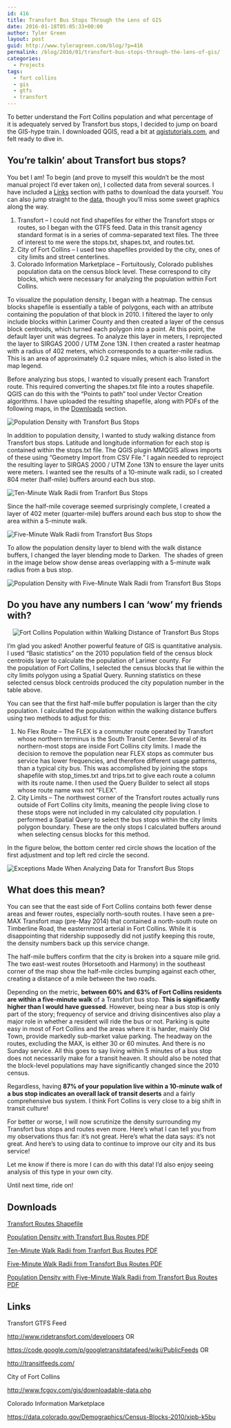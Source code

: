 ```yaml
---
id: 416
title: Transfort Bus Stops Through the Lens of GIS
date: 2016-01-18T05:05:33+00:00
author: Tyler Green
layout: post
guid: http://www.tyleragreen.com/blog/?p=416
permalink: /blog/2016/01/transfort-bus-stops-through-the-lens-of-gis/
categories:
  - Projects
tags:
  - fort collins
  - gis
  - gtfs
  - transfort
---
```

To better understand the Fort Collins population and what percentage of it is adequately served by Transfort bus stops, I decided to jump on board the GIS-hype train. I downloaded QGIS, read a bit at <a href="http://www.qgistutorials.com" target="_blank">qgistutorials.com</a>, and felt ready to dive in.

## You&#8217;re talkin&#8217; about Transfort bus stops?

You bet I am! To begin (and prove to myself this wouldn&#8217;t be the most manual project I&#8217;d ever taken on), I collected data from several sources. I have included a [Links](#links) section with paths to download the data yourself. You can also jump straight to the [data](#data), though you&#8217;ll miss some sweet graphics along the way.

  1. Transfort &#8211; I could not find shapefiles for either the Transfort stops or routes, so I began with the GTFS feed. Data in this transit agency standard format is in a series of comma-separated text files. The three of interest to me were the stops.txt, shapes.txt, and routes.txt.
  2. City of Fort Collins &#8211; I used two shapefiles provided by the city, ones of city limits and street centerlines.
  3. Colorado Information Marketplace &#8211; Fortuitously, Colorado publishes population data on the census block level. These correspond to city blocks, which were necessary for analyzing the population within Fort Collins.

To visualize the population density, I began with a heatmap. The census blocks shapefile is essentially a table of polygons, each with an attribute containing the population of that block in 2010. I filtered the layer to only include blocks within Larimer County and then created a layer of the census block centroids, which turned each polygon into a point. At this point, the default layer unit was degrees. To analyze this layer in meters, I reprojected the layer to SIRGAS 2000 / UTM Zone 13N. I then created a raster heatmap with a radius of 402 meters, which corresponds to a quarter-mile radius. This is an area of approximately 0.2 square miles, which is also listed in the map legend.

Before analyzing bus stops, I wanted to visually present each Transfort route. This required converting the shapes.txt file into a routes shapefile. QGIS can do this with the &#8220;Points to path&#8221; tool under Vector Creation algorithms. I have uploaded the resulting shapefile, along with PDFs of the following maps, in the [Downloads](#downloads) section.

<img src="http://i2.wp.com/www.tyleragreen.com/blog_files/2016-01-gis/routes_with_density.png?w=676" alt="Population Density with Transfort Bus Stops" data-recalc-dims="1" />

In addition to population density, I wanted to study walking distance from Transfort bus stops. Latitude and longitude information for each stop is contained within the stops.txt file. The QGIS plugin MMQGIS allows imports of these using &#8220;Geometry Import from CSV File.&#8221; I again needed to reproject the resulting layer to SIRGAS 2000 / UTM Zone 13N to ensure the layer units were meters. I wanted see the results of a 10-minute walk radii, so I created 804 meter (half-mile) buffers around each bus stop.

<img src="http://i1.wp.com/www.tyleragreen.com/blog_files/2016-01-gis/half_mile_buffers.png?w=676" alt="Ten-Minute Walk Radii from Tranfort Bus Stops" data-recalc-dims="1" />

Since the half-mile coverage seemed surprisingly complete, I created a layer of 402 meter (quarter-mile) buffers around each bus stop to show the area within a 5-minute walk.

<img src="http://i0.wp.com/www.tyleragreen.com/blog_files/2016-01-gis/quarter_mile_buffers.png?w=676" alt="Five-Minute Walk Radii from Transfort Bus Stops" data-recalc-dims="1" />

To allow the population density layer to blend with the walk distance buffers, I changed the layer blending mode to Darken.  The shades of green in the image below show dense areas overlapping with a 5-minute walk radius from a bus stop.

<img src="http://i2.wp.com/www.tyleragreen.com/blog_files/2016-01-gis/quarter_mile_buffers_blend.png?w=676" alt="Population Density with Five-Minute Walk Radii from Transfort Bus Stops" data-recalc-dims="1" />

## <a style="text-decoration: none!important;" name="data"></a>Do you have any numbers I can &#8216;wow&#8217; my friends with?

<p style="text-align: center;">
  <img src="http://i2.wp.com/www.tyleragreen.com/blog_files/2016-01-gis/data_table.png?w=676" alt="Fort Collins Population within Walking Distance of Transfort Bus Stops" data-recalc-dims="1" />
</p>

I&#8217;m glad you asked! Another powerful feature of GIS is quantitative analysis. I used &#8220;Basic statistics&#8221; on the 2010 population field of the census block centroids layer to calculate the population of Larimer county. For the population of Fort Collins, I selected the census blocks that lie within the city limits polygon using a Spatial Query. Running statistics on these selected census block centroids produced the city population number in the table above.

You can see that the first half-mile buffer population is larger than the city population. I calculated the population within the walking distance buffers using two methods to adjust for this:

  1. No Flex Route &#8211; The FLEX is a commuter route operated by Transfort whose northern terminus is the South Transit Center. Several of its northern-most stops are inside Fort Collins city limits. I made the decision to remove the population near FLEX stops as commuter bus service has lower frequencies, and therefore different usage patterns, than a typical city bus. This was accomplished by joining the stops shapefile with stop_times.txt and trips.txt to give each route a column with its route name. I then used the Query Builder to select all stops whose route name was not &#8220;FLEX&#8221;.
  2. City Limits &#8211; The northwest corner of the Transfort routes actually runs outside of Fort Collins city limits, meaning the people living close to these stops were not included in my calculated city population. I performed a Spatial Query to select the bus stops within the city limits polygon boundary. These are the only stops I calculated buffers around when selecting census blocks for this method.

In the figure below, the bottom center red circle shows the location of the first adjustment and top left red circle the second.

<img src="http://i0.wp.com/www.tyleragreen.com/blog_files/2016-01-gis/city_limits_blowup.png?w=676" alt="Exceptions Made When Analyzing Data for Transfort Bus Stops" data-recalc-dims="1" />

## What does this mean?

You can see that the east side of Fort Collins contains both fewer dense areas and fewer routes, especially north-south routes. I have seen a pre-MAX Transfort map (pre-May 2014) that contained a north-south route on Timberline Road, the easternmost arterial in Fort Collins. While it is disappointing that ridership supposedly did not justify keeping this route, the density numbers back up this service change.

The half-mile buffers confirm that the city is broken into a square mile grid. The two east-west routes (Horsetooth and Harmony) in the southeast corner of the map show the half-mile circles bumping against each other, creating a distance of a mile between the two roads.

Depending on the metric, **between 60% and 63% of Fort Collins residents are within a five-minute walk** of a Transfort bus stop. **This is significantly higher than I would have guessed**. However, being near a bus stop is only part of the story; frequency of service and driving disincentives also play a major role in whether a resident will ride the bus or not. Parking is quite easy in most of Fort Collins and the areas where it is harder, mainly Old Town, provide markedly sub-market value parking. The headway on the routes, excluding the MAX, is either 30 or 60 minutes. And there is no Sunday service. All this goes to say living within 5 minutes of a bus stop does not necessarily make for a transit heaven. It should also be noted that the block-level populations may have significantly changed since the 2010 census.

Regardless, having **87% of your population live within a 10-minute walk of a bus stop indicates an overall lack of transit deserts** and a fairly comprehensive bus system. I think Fort Collins is very close to a big shift in transit culture!

For better or worse, I will now scrutinize the density surrounding my Transfort bus stops and routes even more. Here&#8217;s what I can tell you from my observations thus far: it&#8217;s not great. Here&#8217;s what the data says: it&#8217;s not great. And here&#8217;s to using data to continue to improve our city and its bus service!

Let me know if there is more I can do with this data! I&#8217;d also enjoy seeing analysis of this type in your own city.

Until next time, ride on!

## <a style="text-decoration: none!important;" name="downloads"></a>Downloads

[Transfort Routes Shapefile](http://www.tyleragreen.com/blog_files/2016-01-gis/transfort_routes.zip)

[Population Density with Transfort Bus Routes PDF](http://www.tyleragreen.com/blog_files/2016-01-gis/routes_with_density.pdf)

[Ten-Minute Walk Radii from Tranfort Bus Routes PDF](http://www.tyleragreen.com/blog_files/2016-01-gis/half_mile_buffers.pdf)

[Five-Minute Walk Radii from Transfort Bus Routes PDF](http://www.tyleragreen.com/blog_files/2016-01-gis/quarter_mile_buffers.pdf)

[Population Density with Five-Minute Walk Radii from Transfort Bus Routes PDF](http://www.tyleragreen.com/blog_files/2016-01-gis/quarter_mile_buffers_blend.pdf)

## <a style="text-decoration: none!important;" name="links"></a>Links

Transfort GTFS Feed
  
<a href="http://www.ridetransfort.com/developers" target="_blank">http://www.ridetransfort.com/developers</a> OR
  
<a href="https://code.google.com/p/googletransitdatafeed/wiki/PublicFeeds" target="_blank">https://code.google.com/p/googletransitdatafeed/wiki/PublicFeeds</a> OR
  
<a href="http://transitfeeds.com/" target="_blank">http://transitfeeds.com/</a>

City of Fort Collins
  
<a href="http://www.fcgov.com/gis/downloadable-data.php" target="_blank">http://www.fcgov.com/gis/downloadable-data.php</a>

Colorado Information Marketplace
  
<a href="https://data.colorado.gov/Demographics/Census-Blocks-2010/xipb-k5bu" target="_blank">https://data.colorado.gov/Demographics/Census-Blocks-2010/xipb-k5bu</a>
